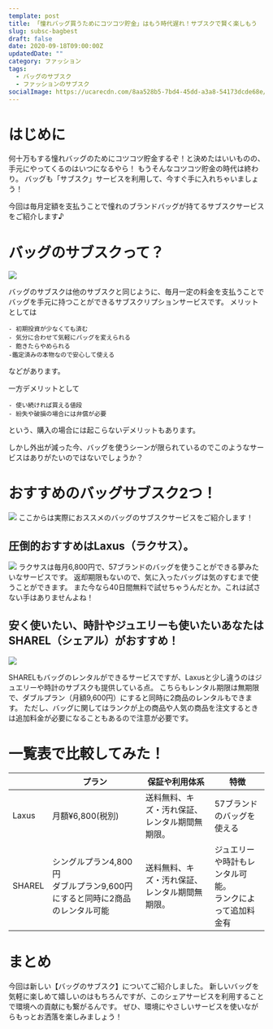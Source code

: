 ```yaml
---
template: post
title: 「憧れバッグ買うためにコツコツ貯金」はもう時代遅れ！サブスクで賢く楽しもう
slug: subsc-bagbest
draft: false
date: 2020-09-18T09:00:00Z
updatedDate: ""
category: ファッション
tags:
  - バッグのサブスク
  - ファッションのサブスク
socialImage: https://ucarecdn.com/8aa528b5-7bd4-45dd-a3a8-54173dcde68e/
---
```


# はじめに
何十万もする憧れバッグのためにコツコツ貯金するぞ！と決めたはいいものの、手元にやってくるのはいつになるやら！
もうそんなコツコツ貯金の時代は終わり。
バッグも「サブスク」サービスを利用して、今すぐ手に入れちゃいましょう！

今回は毎月定額を支払うことで憧れのブランドバッグが持てるサブスクサービスをご紹介します♪

# バッグのサブスクって？

![](https://ucarecdn.com/6712f5e5-b35e-4594-b070-9e657733e622/)

バッグのサブスクは他のサブスクと同じように、毎月一定の料金を支払うことでバッグを手元に持つことができるサブスクリプションサービスです。
メリットとしては
```
- 初期投資が少なくても済む
- 気分に合わせて気軽にバッグを変えられる
- 飽きたらやめられる
-鑑定済みの本物なので安心して使える
```
などがあります。

一方デメリットとして
```
- 使い続ければ買える値段
- 紛失や破損の場合には弁償が必要
```
という、購入の場合には起こらないデメリットもあります。

しかし外出が減った今、バッグを使うシーンが限られているのでこのようなサービスはありがたいのではないでしょうか？

# おすすめのバッグサブスク2つ！

![](https://ucarecdn.com/d48070da-ab90-4b1b-8882-71bb7c86123d/)
ここからは実際におススメのバッグのサブスクサービスをご紹介します！

## 圧倒的おすすめはLaxus（ラクサス）。

![](https://ucarecdn.com/1f206ef0-7b5a-430d-bdba-805597707aa7/)
ラクサスは毎月6,800円で、57ブランドのバッグを使うことができる夢みたいなサービスです。
返却期限もないので、気に入ったバッグは気のすむまで使うことができます。
また今なら40日間無料で試せちゃうんだとか。これは試さない手はありませんよね！

## 安く使いたい、時計やジュエリーも使いたいあなたはSHAREL（シェアル）がおすすめ！

![](https://ucarecdn.com/71f1bd8b-27d1-40ce-8976-a34b1b7007be/)

SHARELもバッグのレンタルができるサービスですが、Laxusと少し違うのはジュエリーや時計のサブスクも提供している点。
こちらもレンタル期限は無期限で、ダブルプラン（月額9,600円）にすると同時に2商品のレンタルもできます。
ただし、バッグに関してはランクが上の商品や人気の商品を注文するときは追加料金が必要になることもあるので注意が必要です。

# 一覧表で比較してみた！

|  | プラン | 保証や利用体系 | 特徴 |
| --- | --- | --- | --- |
| Laxus | 月額¥6,800(税別) | 送料無料、キズ・汚れ保証、レンタル期間無期限。 | 57ブランドのバッグを使える |
| SHAREL | シングルプラン4,800円<br>ダブルプラン9,600円にすると同時に2商品のレンタル可能 | 送料無料、キズ・汚れ保証、レンタル期間無期限。 | ジュエリーや時計もレンタル可能。<br>ランクによって追加料金有 |

# まとめ
今回は新しい【バッグのサブスク】についてご紹介しました。
新しいバッグを気軽に楽しめて嬉しいのはもちろんですが、このシェアサービスを利用することで環境への貢献にも繋がるんです。
ぜひ、環境にやさしいサービスを使いながらもっとお洒落を楽しみましょう！

